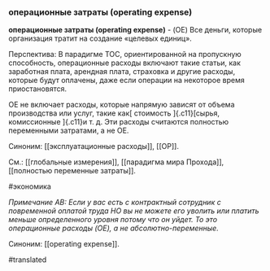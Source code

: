 ### операционные затраты (operating expense)

**операционные затраты (operating expense)** - (OE) Все деньги, которые организация тратит на создание «целевых единиц».

Перспектива: В парадигме TOC, ориентированной на пропускную способность, операционные расходы включают такие статьи, как заработная плата, арендная плата, страховка и другие расходы, которые будут оплачены, даже если операции на некоторое время приостановятся.

OE не включает расходы, которые напрямую зависят от объема производства или услуг, такие как[ стоимость ]{.c11}[сырья, комиссионные ]{.c11}и т. д. Эти расходы считаются полностью переменными затратами, а не OE.

Синоним: [[эксплуатационные расходы]], [[ОР]].

См.: [[глобальные измерения]], [[парадигма мира Прохода]], [[полностью переменные затраты]].

#экономика

*Примечание АВ: Если у вас есть с контрактный сотрудник с повременной оплатой труда НО вы не можете его уволить или платить меньше определенного уровня потому что он уйдет. То это операционные расходы (OE), а не абсолютно-переменные.*

Синоним: [[operating expense]].

#translated
